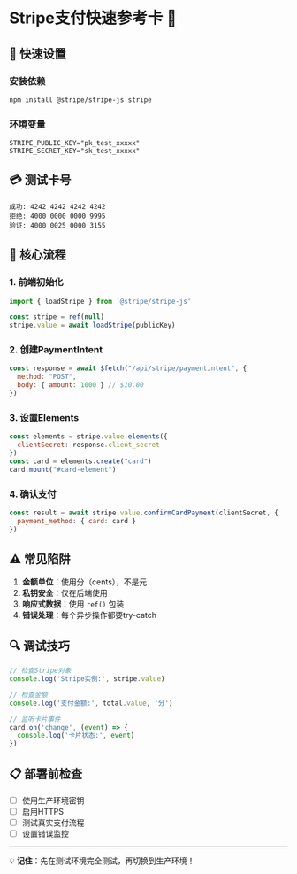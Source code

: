 # Stripe支付快速参考卡 🚀

## 🔧 快速设置

### 安装依赖
```bash
npm install @stripe/stripe-js stripe
```

### 环境变量
```env
STRIPE_PUBLIC_KEY="pk_test_xxxxx"
STRIPE_SECRET_KEY="sk_test_xxxxx"
```

## 💳 测试卡号
```
成功: 4242 4242 4242 4242
拒绝: 4000 0000 0000 9995
验证: 4000 0025 0000 3155
```

## 🎯 核心流程

### 1. 前端初始化
```javascript
import { loadStripe } from '@stripe/stripe-js'

const stripe = ref(null)
stripe.value = await loadStripe(publicKey)
```

### 2. 创建PaymentIntent
```javascript
const response = await $fetch("/api/stripe/paymentintent", {
  method: "POST",
  body: { amount: 1000 } // $10.00
})
```

### 3. 设置Elements
```javascript
const elements = stripe.value.elements({ 
  clientSecret: response.client_secret 
})
const card = elements.create("card")
card.mount("#card-element")
```

### 4. 确认支付
```javascript
const result = await stripe.value.confirmCardPayment(clientSecret, {
  payment_method: { card: card }
})
```

## ⚠️ 常见陷阱

1. **金额单位**：使用分（cents），不是元
2. **私钥安全**：仅在后端使用
3. **响应式数据**：使用 `ref()` 包装
4. **错误处理**：每个异步操作都要try-catch

## 🔍 调试技巧

```javascript
// 检查Stripe对象
console.log('Stripe实例:', stripe.value)

// 检查金额
console.log('支付金额:', total.value, '分')

// 监听卡片事件
card.on('change', (event) => {
  console.log('卡片状态:', event)
})
```

## 📋 部署前检查

- [ ] 使用生产环境密钥
- [ ] 启用HTTPS
- [ ] 测试真实支付流程
- [ ] 设置错误监控

---
💡 **记住**：先在测试环境完全测试，再切换到生产环境！
